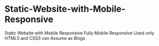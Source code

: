 # Static-Website-with-Mobile-Responsive
Static Website with Mobile Responsive 
Fully Mobile Responsive
Used only HTML5 and CSS3 
can Assume as Blogs
